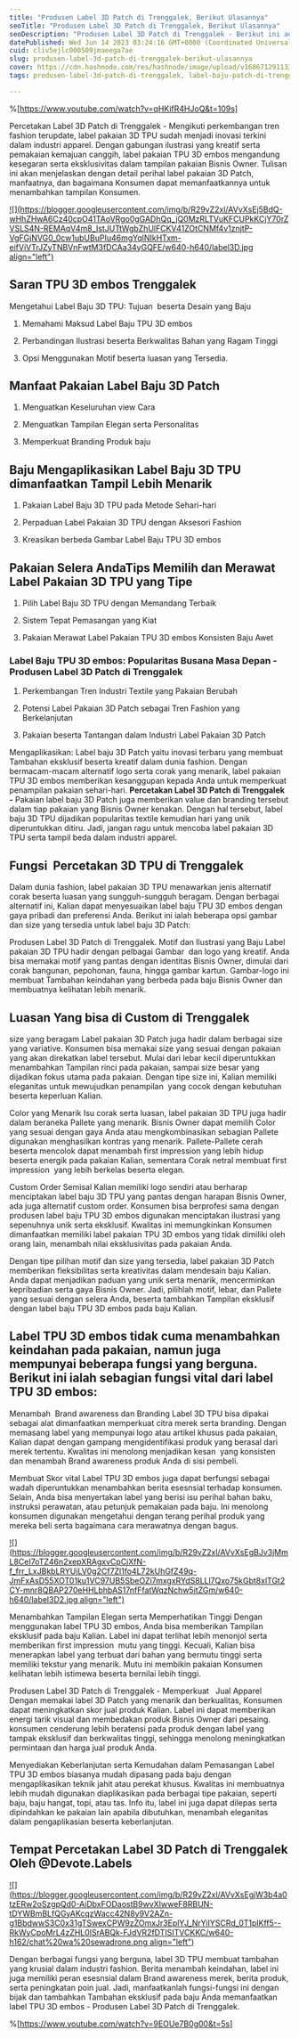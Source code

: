 ```yaml
---
title: "Produsen Label 3D Patch di Trenggalek, Berikut Ulasannya"
seoTitle: "Produsen Label 3D Patch di Trenggalek, Berikut Ulasannya"
seoDescription: "Produsen Label 3D Patch di Trenggalek - Berikut ini adalah Rekomendasi dengan informatif yang kami Publikasikan Perihal Jasa Cetak Label 3D Patch"
datePublished: Wed Jun 14 2023 03:24:16 GMT+0000 (Coordinated Universal Time)
cuid: cliv5ejlc000509jmaeega7ae
slug: produsen-label-3d-patch-di-trenggalek-berikut-ulasannya
cover: https://cdn.hashnode.com/res/hashnode/image/upload/v1686712911333/8df6c1c3-6e3e-4f80-add3-4b2c373f6f3b.jpeg
tags: produsen-label-3d-patch-di-trenggalek, label-baju-patch-di-trenggalek, label-baju-jersey-trenggalek

---
```


%[https://www.youtube.com/watch?v=qHKifR4HJoQ&t=109s] 

Percetakan Label 3D Patch di Trenggalek - Mengikuti perkembangan tren fashion terupdate, label pakaian 3D TPU sudah menjadi inovasi terkini dalam industri apparel. Dengan gabungan ilustrasi yang kreatif serta pemakaian kemajuan canggih, label pakaian TPU 3D embos mengandung kesegaran serta eksklusivitas dalam tampilan pakaian Bisnis Owner. Tulisan ini akan menjelaskan dengan detail perihal label pakaian 3D Patch, manfaatnya, dan bagaimana Konsumen dapat memanfaatkannya untuk menambahkan tampilan Konsumen.

[![](https://blogger.googleusercontent.com/img/b/R29vZ2xl/AVvXsEj5BdQ-wHhZHwA6Cz40cpO41TAoVRgo0gGADhQq_jQ0MzRLTVuKFCUPkKCjY70rZVSLS4N-REMAqV4m8_IstJUTtWgbZhUlFCKV41ZOtCNMf4v1znjtP-VgFGjNVG0_0cw1ubUBuPIu46mgYqlNIkHTxm-eifViVTrJZyTNBVnFwtM3fDCAa34yGQFE/w640-h640/label3D.jpg align="left")](https://blogger.googleusercontent.com/img/b/R29vZ2xl/AVvXsEj5BdQ-wHhZHwA6Cz40cpO41TAoVRgo0gGADhQq_jQ0MzRLTVuKFCUPkKCjY70rZVSLS4N-REMAqV4m8_IstJUTtWgbZhUlFCKV41ZOtCNMf4v1znjtP-VgFGjNVG0_0cw1ubUBuPIu46mgYqlNIkHTxm-eifViVTrJZyTNBVnFwtM3fDCAa34yGQFE/s900/label3D.jpg)

## Saran TPU 3D embos Trenggalek

Mengetahui Label Baju 3D TPU: Tujuan  beserta Desain yang Baju

1. Memahami Maksud Label Baju TPU 3D embos
    
2. Perbandingan Ilustrasi beserta Berkwalitas Bahan yang Ragam Tinggi
    
3. Opsi Menggunakan Motif beserta luasan yang Tersedia.
    

## Manfaat Pakaian Label Baju 3D Patch

1. Menguatkan Keseluruhan view Cara
    
2. Menguatkan Tampilan Elegan serta Personalitas
    
3. Memperkuat Branding Produk baju
    

## Baju Mengaplikasikan Label Baju 3D TPU dimanfaatkan Tampil Lebih Menarik

1. Pakaian Label Baju 3D TPU pada Metode Sehari-hari
    
2. Perpaduan Label Pakaian 3D TPU dengan Aksesori Fashion
    
3. Kreasikan berbeda Gambar Label Baju TPU 3D embos
    

## Pakaian Selera AndaTips Memilih dan Merawat Label Pakaian 3D TPU yang Tipe

1. Pilih Label Baju 3D TPU dengan Memandang Terbaik
    
2. Sistem Tepat Pemasangan yang Kiat
    
3. Pakaian Merawat Label Pakaian TPU 3D embos Konsisten Baju Awet
    

### Label Baju TPU 3D embos: Popularitas Busana Masa Depan - Produsen Label 3D Patch di Trenggalek

1. Perkembangan Tren Industri Textile yang Pakaian Berubah
    
2. Potensi Label Pakaian 3D Patch sebagai Tren Fashion yang Berkelanjutan
    
3. Pakaian beserta Tantangan dalam Industri Label Pakaian 3D Patch
    

Mengaplikasikan: Label baju 3D Patch yaitu inovasi terbaru yang membuat Tambahan eksklusif beserta kreatif dalam dunia fashion. Dengan bermacam-macam alternatif logo serta corak yang menarik, label pakaian TPU 3D embos memberikan kesanggupan kepada Anda untuk memperkuat penampilan pakaian sehari-hari. **Percetakan Label 3D Patch di Trenggalek -** Pakaian label baju 3D Patch juga memberikan value dan branding tersebut dalam tiap pakaian yang Bisnis Owner kenakan. Dengan hal tersebut, label baju 3D TPU dijadikan popularitas textile kemudian hari yang unik diperuntukkan ditiru. Jadi, jangan ragu untuk mencoba label pakaian 3D TPU serta tampil beda dalam industri apparel.

## Fungsi  Percetakan 3D TPU di Trenggalek

Dalam dunia fashion, label pakaian 3D TPU menawarkan jenis alternatif corak beserta luasan yang sungguh-sungguh beragam. Dengan berbagai alternatif ini, Kalian dapat menyesuaikan label baju TPU 3D embos dengan gaya pribadi dan preferensi Anda. Berikut ini ialah beberapa opsi gambar dan size yang tersedia untuk label baju 3D Patch:

Produsen Label 3D Patch di Trenggalek. Motif dan Ilustrasi yang Baju Label pakaian 3D TPU hadir dengan pelbagai Gambar  dan logo yang kreatif. Anda bisa memakai motif yang pantas dengan identitas Bisnis Owner, dimulai dari corak bangunan, pepohonan, fauna, hingga gambar kartun. Gambar-logo ini membuat Tambahan keindahan yang berbeda pada baju Bisnis Owner dan membuatnya kelihatan lebih menarik.

## Luasan Yang bisa di Custom di Trenggalek

size yang beragam Label pakaian 3D Patch juga hadir dalam berbagai size yang variative. Konsumen bisa memakai size yang sesuai dengan pakaian yang akan direkatkan label tersebut. Mulai dari lebar kecil diperuntukkan menambahkan Tampilan rinci pada pakaian, sampai size besar yang dijadikan fokus utama pada pakaian. Dengan tipe size ini, Kalian memiliki eleganitas untuk mewujudkan penampilan  yang cocok dengan kebutuhan beserta keperluan Kalian.

Color yang Menarik Isu corak serta luasan, label pakaian 3D TPU juga hadir dalam beraneka Pallete yang menarik. Bisnis Owner dapat memilih Color yang sesuai dengan gaya Anda atau mengkombinasikan sebagian Pallete digunakan menghasilkan kontras yang menarik. Pallete-Pallete cerah beserta mencolok dapat menambah first impression yang lebih hidup beserta energik pada pakaian Kalian, sementara Corak netral membuat first impression  yang lebih berkelas beserta elegan.

Custom Order Semisal Kalian memiliki logo sendiri atau berharap menciptakan label baju 3D TPU yang pantas dengan harapan Bisnis Owner, ada juga alternatif custom order. Konsumen bisa berprofesi sama dengan produsen label baju TPU 3D embos digunakan menciptakan ilustrasi yang sepenuhnya unik serta eksklusif. Kwalitas ini memungkinkan Konsumen dimanfaatkan memiliki label pakaian TPU 3D embos yang tidak dimiliki oleh orang lain, menambah nilai eksklusivitas pada pakaian Anda.

Dengan tipe pilihan motif dan size yang tersedia, label pakaian 3D Patch memberikan fleksibilitas serta kreativitas dalam mendesain baju Kalian. Anda dapat menjadikan paduan yang unik serta menarik, mencerminkan kepribadian serta gaya Bisnis Owner. Jadi, pilihlah motif, lebar, dan Pallete yang sesuai dengan selera Anda, beserta tambahkan Tampilan eksklusif dengan label baju TPU 3D embos pada baju Kalian.

## Label TPU 3D embos tidak cuma menambahkan keindahan pada pakaian, namun juga mempunyai beberapa fungsi yang berguna. Berikut ini ialah sebagian fungsi vital dari label TPU 3D embos:

Menambah  Brand awareness dan Branding Label 3D TPU bisa dipakai sebagai alat dimanfaatkan memperkuat citra merek serta branding. Dengan memasang label yang mempunyai logo atau artikel khusus pada pakaian, Kalian dapat dengan gampang mengidentifikasi produk yang berasal dari merek tertentu. Kwalitas ini menolong menjadikan kesan  yang konsisten dan menambah Brand awareness produk Anda di sisi pembeli.

Membuat Skor vital Label TPU 3D embos juga dapat berfungsi sebagai wadah diperuntukkan menambahkan berita esesnsial terhadap konsumen. Selain, Anda bisa menyertakan label yang berisi isu perihal bahan baku, instruksi perawatan, atau petunjuk pemakaian pada baju. Ini menolong konsumen digunakan mengetahui dengan terang perihal produk yang mereka beli serta bagaimana cara merawatnya dengan bagus.

[![](https://blogger.googleusercontent.com/img/b/R29vZ2xl/AVvXsEgBJv3jMmL8CeI7oTZ46n2xepXRAgxvCpCjXfN-f_frr_LxJBkbLRYUjLV0g2Cf7Zl1fo4L72kUhGfZ49q-JmFxAsD55XOT01ku1VC97UB5SbeOZi7mxgxRYdS8LLl7Qxo75kGbt8xlTGt2CY-mnr8QBAP270eHHLbhbAS17nfFfatWqzNchw5itZGm/w640-h640/label3D2.jpg align="left")](https://blogger.googleusercontent.com/img/b/R29vZ2xl/AVvXsEgBJv3jMmL8CeI7oTZ46n2xepXRAgxvCpCjXfN-f_frr_LxJBkbLRYUjLV0g2Cf7Zl1fo4L72kUhGfZ49q-JmFxAsD55XOT01ku1VC97UB5SbeOZi7mxgxRYdS8LLl7Qxo75kGbt8xlTGt2CY-mnr8QBAP270eHHLbhbAS17nfFfatWqzNchw5itZGm/s900/label3D2.jpg)

Menambahkan Tampilan Elegan serta Memperhatikan Tinggi Dengan menggunakan label TPU 3D embos, Anda bisa memberikan Tampilan eksklusif pada baju Kalian. Label ini dapat terlihat lebih menonjol serta memberikan first impression  mutu yang tinggi. Kecuali, Kalian bisa menerapkan label yang terbuat dari bahan yang bermutu tinggi serta memiliki tekstur yang menarik. Mutu ini membikin pakaian Konsumen kelihatan lebih istimewa beserta bernilai lebih tinggi.

Produsen Label 3D Patch di Trenggalek - Memperkuat   Jual Apparel Dengan memakai label 3D Patch yang menarik dan berkualitas, Konsumen dapat meningkatkan skor jual produk Kalian. Label ini dapat memberikan energi tarik visual dan membedakan produk Bisnis Owner dari pesaing. konsumen cenderung lebih beratensi pada produk dengan label yang tampak eksklusif dan berkwalitas tinggi, sehingga menolong meningkatkan permintaan dan harga jual produk Anda.

Menyediakan Keberlanjutan serta Kemudahan dalam Pemasangan Label TPU 3D embos biasanya mudah dipasang pada baju dengan mengaplikasikan teknik jahit atau perekat khusus. Kwalitas ini membuatnya lebih mudah digunakan diaplikasikan pada berbagai tipe pakaian, seperti baju, baju hangat, topi, atau tas. Info itu, label ini juga dapat dilepas serta dipindahkan ke pakaian lain apabila dibutuhkan, menambah eleganitas dalam pengaplikasian beserta keberlanjutan.

## Tempat Percetakan Label 3D Patch di Trenggalek Oleh @Devote.Labels

[![](https://blogger.googleusercontent.com/img/b/R29vZ2xl/AVvXsEgjW3b4a0tzERw2oSzgpQd0-AiDbxFODaostB9wvXIwweF8RBUN-tDYWBmBLfQGyAKcqzWacc42N8y9V2AZn-g1BbdwwS3C0x31gTSwexCPW9zZOmxJr3EplYJ_NrYiIYSCRd_0T1plKff5--RkWyCpoMrL4zZHL0ISrABQk-FJdVR2fDTISITVCKKC/w640-h162/chat%20wa%20sewadrone.png align="left")](https://wa.me/+6287838865004?text=Permisi%2C%20kak%20mau%20nanya%20tentang%20label%2C%20dapat%20informasi%20dari%20devotelabels.web.id)

Dengan berbagai fungsi yang berguna, label 3D TPU membuat tambahan yang krusial dalam industri fashion. Berita menambah keindahan, label ini juga memiliki peran esesnsial dalam Brand awareness merek, berita produk, serta peningkatan poin jual. Jadi, manfaatkanlah fungsi-fungsi ini dengan bijak dan tambahkan Tambahan eksklusif pada baju Anda memanfaatkan label TPU 3D embos - Produsen Label 3D Patch di Trenggalek.

%[https://www.youtube.com/watch?v=9EOUe7B0g00&t=5s]